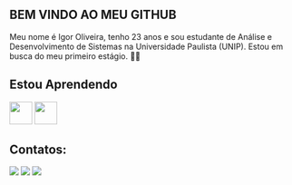 ## BEM VINDO AO MEU GITHUB
<p>Meu nome é Igor Oliveira, tenho 23 anos e sou estudante de Análise e Desenvolvimento de Sistemas na Universidade Paulista (UNIP). Estou em busca do meu primeiro estágio. 👨‍🎓</p>


## Estou Aprendendo

<img src="https://cdn.jsdelivr.net/gh/devicons/devicon/icons/css3/css3-original-wordmark.svg" width="40" height="40"/> <img src="https://cdn.jsdelivr.net/gh/devicons/devicon/icons/html5/html5-original-wordmark.svg" width="40" height="40"/>


## Contatos:

<div>
  <a href="https://instagram.com/igorvs.oliveira/" target="_blank"><img src="https://img.shields.io/badge/-Instagram-%23E4405F?style=for-the-badge&logo=instagram&logoColor=white" target="_blank"></a>
  <a href = "igorv.oliveira@hotmail.com"><img src="https://img.shields.io/badge/Gmail-D14836?style=for-the-badge&logo=gmail&logoColor=white" target="_blank"></a>
  <a href="https://www.linkedin.com/in/igor-oliveira-8b194819b/" target="_blank"><img src="https://img.shields.io/badge/-LinkedIn-%230077B5?style=for-the-badge&logo=linkedin&logoColor=white" target="_blank"></a> 
  </div>
  
  

